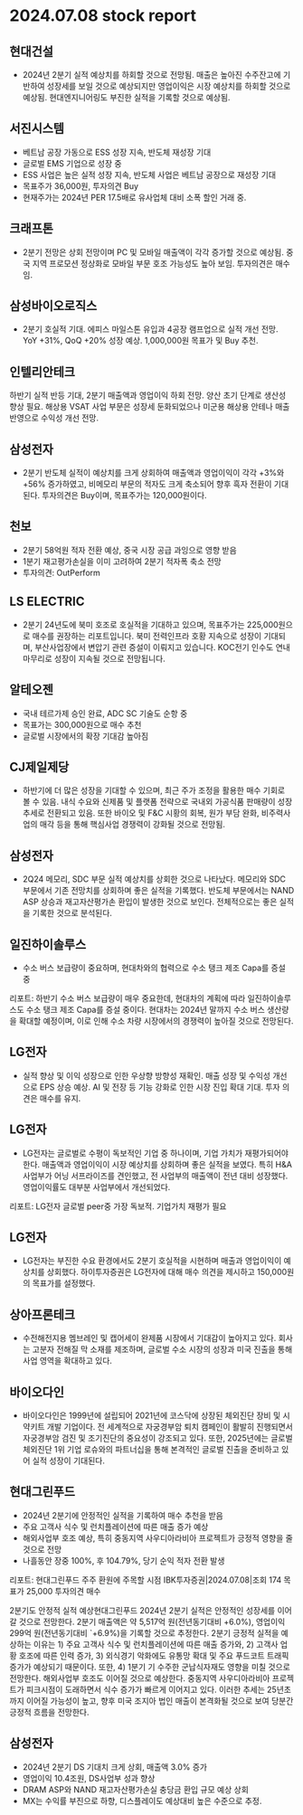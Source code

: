 # 2024.07.08 stock report
## 현대건설
- 2024년 2분기 실적 예상치를 하회할 것으로 전망됨. 매출은 높아진 수주잔고에 기반하여 성장세를 보일 것으로 예상되지만 영업이익은 시장 예상치를 하회할 것으로 예상됨. 현대엔지니어링도 부진한 실적을 기록할 것으로 예상됨.
## 서진시스템
- 베트남 공장 가동으로 ESS 성장 지속, 반도체 재성장 기대
- 글로벌 EMS 기업으로 성장 중
- ESS 사업은 높은 실적 성장 지속, 반도체 사업은 베트남 공장으로 재성장 기대
- 목표주가 36,000원, 투자의견 Buy
- 현재주가는 2024년 PER 17.5배로 유사업체 대비 소폭 할인 거래 중.
## 크래프톤
- 2분기 전망은 상회 전망이며 PC 및 모바일 매출액이 각각 증가할 것으로 예상됨. 중국 지역 프로모션 정상화로 모바일 부문 호조 가능성도 높아 보임. 투자의견은 매수임.
## 삼성바이오로직스
- 2분기 호실적 기대. 에피스 마일스톤 유입과 4공장 램프업으로 실적 개선 전망. YoY +31%, QoQ +20% 성장 예상. 1,000,000원 목표가 및 Buy 추천.
## 인텔리안테크
하반기 실적 반등 기대, 2분기 매출액과 영업이익 하회 전망. 양산 초기 단계로 생산성 향상 필요. 해상용 VSAT 사업 부문은 성장세 둔화되었으나 미군용 해상용 안테나 매출 반영으로 수익성 개선 전망.
## 삼성전자
- 2분기 반도체 실적이 예상치를 크게 상회하여 매출액과 영업이익이 각각 +3%와 +56% 증가하였고, 비메모리 부문의 적자도 크게 축소되어 향후 흑자 전환이 기대된다. 투자의견은 Buy이며, 목표주가는 120,000원이다.
## 천보
- 2분기 58억원 적자 전환 예상, 중국 시장 공급 과잉으로 영향 받음
- 1분기 재고평가손실을 이미 고려하여 2분기 적자폭 축소 전망
- 투자의견: OutPerform
## LS ELECTRIC
- 2분기 24년도에 북미 호조로 호실적을 기대하고 있으며, 목표주가는 225,000원으로 매수를 권장하는 리포트입니다. 북미 전력인프라 호황 지속으로 성장이 기대되며, 부산사업장에서 변압기 관련 증설이 이뤄지고 있습니다. KOC전기 인수도 연내 마무리로 성장이 지속될 것으로 전망됩니다.
## 알테오젠
- 국내 테르가제 승인 완료, ADC SC 기술도 순항 중
- 목표가는 300,000원으로 매수 추천
- 글로벌 시장에서의 확장 기대감 높아짐
## CJ제일제당
- 하반기에 더 많은 성장을 기대할 수 있으며, 최근 주가 조정을 활용한 매수 기회로 볼 수 있음. 내식 수요와 신제품 및 플랫폼 전략으로 국내외 가공식품 판매량이 성장 추세로 전환되고 있음. 또한 바이오 및 F&C 시황의 회복, 원가 부담 완화, 비주력사업의 매각 등을 통해 핵심사업 경쟁력이 강화될 것으로 전망됨.
## 삼성전자
- 2Q24 메모리, SDC 부문 실적 예상치를 상회한 것으로 나타났다. 메모리와 SDC 부문에서 기존 전망치를 상회하며 좋은 실적을 기록했다. 반도체 부문에서는 NAND ASP 상승과 재고자산평가손 환입이 발생한 것으로 보인다. 전체적으로는 좋은 실적을 기록한 것으로 분석된다.
## 일진하이솔루스
- 수소 버스 보급량이 중요하며, 현대차와의 협력으로 수소 탱크 제조 Capa를 증설 중

리포트:
하반기 수소 버스 보급량이 매우 중요한데, 현대차의 계획에 따라 일진하이솔루스도 수소 탱크 제조 Capa를 증설 중이다. 현대차는 2024년 말까지 수소 버스 생산량을 확대할 예정이며, 이로 인해 수소 차량 시장에서의 경쟁력이 높아질 것으로 전망된다.
## LG전자
- 실적 향상 및 이익 성장으로 인한 우상향 방향성 재확인. 매출 성장 및 수익성 개선으로 EPS 상승 예상. AI 및 전장 등 기능 강화로 인한 시장 진입 확대 기대. 투자 의견은 매수를 유지.
## LG전자
- LG전자는 글로벌로 수평이 독보적인 기업 중 하나이며, 기업 가치가 재평가되어야 한다. 매출액과 영업이익이 시장 예상치를 상회하며 좋은 실적을 보였다. 특히 H&A 사업부가 어닝 서프라이즈를 견인했고, 전 사업부의 매출액이 전년 대비 성장했다. 영업이익률도 대부분 사업부에서 개선되었다. 

리포트: LG전자 글로벌 peer중 가장 독보적. 기업가치 재평가 필요
## LG전자
- LG전자는 부진한 수요 환경에서도 2분기 호실적을 시현하며 매출과 영업이익이 예상치를 상회했다. 하이투자증권은 LG전자에 대해 매수 의견을 제시하고 150,000원의 목표가를 설정했다.
## 상아프론테크
- 수전해전지용 멤브레인 및 캡어세이 완제품 시장에서 기대감이 높아지고 있다. 회사는 고분자 전해질 막 소재를 제조하며, 글로벌 수소 시장의 성장과 미국 진출을 통해 사업 영역을 확대하고 있다.
## 바이오다인
- 바이오다인은 1999년에 설립되어 2021년에 코스닥에 상장된 체외진단 장비 및 시약키트 개발 기업이다. 전 세계적으로 자궁경부암 퇴치 캠페인이 활발히 진행되면서 자궁경부암 검진 및 조기진단의 중요성이 강조되고 있다. 또한, 2025년에는 글로벌 체외진단 1위 기업 로슈와의 파트너십을 통해 본격적인 글로벌 진출을 준비하고 있어 실적 성장이 기대된다.
## 현대그린푸드
- 2024년 2분기에 안정적인 실적을 기록하여 매수 추천을 받음
- 주요 고객사 식수 및 런치플레이션에 따른 매출 증가 예상
- 해외사업부 호조 예상, 특히 중동지역 사우디아라비아 프로젝트가 긍정적 영향을 줄 것으로 전망
- 나흘동안 장중 100%, 후 104.79%, 당기 순익 적자 전환 발생 

리포트:
현대그린푸드
주주 환원에 주목할 시점
IBK투자증권|2024.07.08|조회 174
목표가 25,000
투자의견 매수

2분기도 안정적 실적 예상현대그린푸드 2024년 2분기 실적은 안정적인 성장세를 이어갈 것으로 전망한다. 2분기 매출액은 약 5,517억 원(전년동기대비 +6.0%), 영업이익 299억 원(전년동기대비 `+6.9%)을 기록할 것으로 추정한다. 2분기 긍정적 실적을 예상하는 이유는 1) 주요 고객사 식수 및 런치플레이션에 따른 매출 증가와, 2) 고객사 업황 호조에 따른 인력 증가, 3) 외식경기 악화에도 유통망 확대 및 주요 푸드코트 트래픽 증가가 예상되기 때문이다. 또한, 4) 1분기 기 수주한 군납식자재도 영향을 미칠 것으로 전망한다. 해외사업부 호조도 이어질 것으로 예상한다. 중동지역 사우디아라비아 프로젝트가 피크시점이 도래하면서 식수 증가가 빠르게 이어지고 있다. 이러한 추세는 25년초까지 이어질 가능성이 높고, 향후 미국 조지아 법인 매출이 본격화될 것으로 보여 당분간 긍정적 흐름을 전망한다.
## 삼성전자
- 2024년 2분기 DS 기대치 크게 상회, 매출액 3.0% 증가
- 영업이익 10.4조원, DS사업부 성과 향상
- DRAM ASP와 NAND 재고자산평가손실 충당금 환입 규모 예상 상회
- MX는 수익률 부진으로 하향, 디스플레이도 예상대비 높은 수준으로 추정.